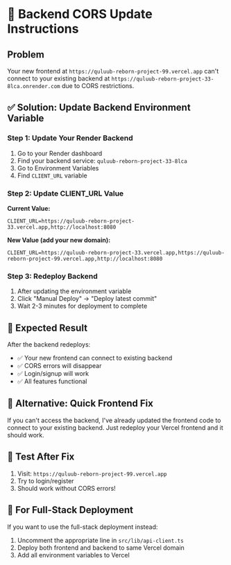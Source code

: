 # 🔧 Backend CORS Update Instructions

## Problem
Your new frontend at `https://quluub-reborn-project-99.vercel.app` can't connect to your existing backend at `https://quluub-reborn-project-33-8lca.onrender.com` due to CORS restrictions.

## ✅ Solution: Update Backend Environment Variable

### Step 1: Update Your Render Backend
1. Go to your Render dashboard
2. Find your backend service: `quluub-reborn-project-33-8lca`
3. Go to Environment Variables
4. Find `CLIENT_URL` variable

### Step 2: Update CLIENT_URL Value

**Current Value:**
```
CLIENT_URL=https://quluub-reborn-project-33.vercel.app,http://localhost:8080
```

**New Value (add your new domain):**
```
CLIENT_URL=https://quluub-reborn-project-33.vercel.app,https://quluub-reborn-project-99.vercel.app,http://localhost:8080
```

### Step 3: Redeploy Backend
1. After updating the environment variable
2. Click "Manual Deploy" → "Deploy latest commit"
3. Wait 2-3 minutes for deployment to complete

## 🎯 Expected Result

After the backend redeploys:
- ✅ Your new frontend can connect to existing backend
- ✅ CORS errors will disappear
- ✅ Login/signup will work
- ✅ All features functional

## 🚀 Alternative: Quick Frontend Fix

If you can't access the backend, I've already updated the frontend code to connect to your existing backend. Just redeploy your Vercel frontend and it should work.

## 📱 Test After Fix

1. Visit: `https://quluub-reborn-project-99.vercel.app`
2. Try to login/register
3. Should work without CORS errors!

## 🔄 For Full-Stack Deployment

If you want to use the full-stack deployment instead:
1. Uncomment the appropriate line in `src/lib/api-client.ts`
2. Deploy both frontend and backend to same Vercel domain
3. Add all environment variables to Vercel